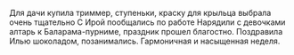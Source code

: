 Для дачи купила триммер, ступеньки, краску для крыльца выбрала очень тщательно
С Ирой пообщались по работе
Нарядили с девочками алтарь к Баларама-пурниме, праздник прошел благостно. Поздравила Илью шоколадом, позанимались. Гармоничная и насыщенная неделя.